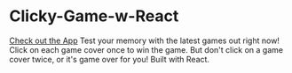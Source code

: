 # Clicky-Game-w-React
[Check out the App](https://videogame-clickygame.herokuapp.com)
Test your memory with the latest games out right now!
Click on each game cover once to win the game. But don't click on a game cover twice, or it's game over for you!
Built with React.
